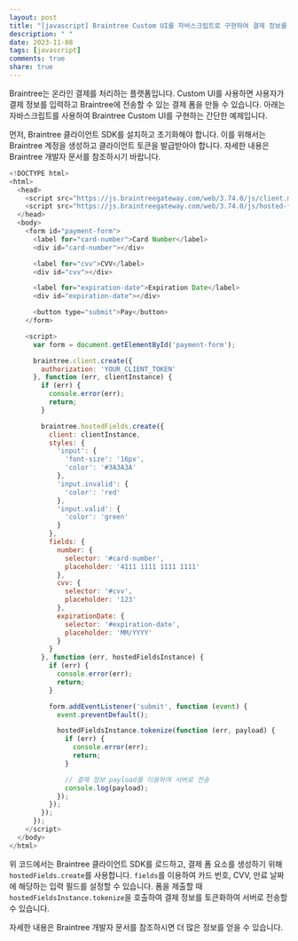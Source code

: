 ```yaml
---
layout: post
title: "[javascript] Braintree Custom UI를 자바스크립트로 구현하여 결제 정보를 입력받는 방법은 무엇인가요?"
description: " "
date: 2023-11-08
tags: [javascript]
comments: true
share: true
---
```


Braintree는 온라인 결제를 처리하는 플랫폼입니다. Custom UI를 사용하면 사용자가 결제 정보를 입력하고 Braintree에 전송할 수 있는 결제 폼을 만들 수 있습니다. 아래는 자바스크립트를 사용하여 Braintree Custom UI를 구현하는 간단한 예제입니다.

먼저, Braintree 클라이언트 SDK를 설치하고 초기화해야 합니다. 이를 위해서는 Braintree 계정을 생성하고 클라이언트 토큰을 발급받아야 합니다. 자세한 내용은 Braintree 개발자 문서를 참조하시기 바랍니다.

```javascript
<!DOCTYPE html>
<html>
  <head>
    <script src="https://js.braintreegateway.com/web/3.74.0/js/client.min.js"></script>
    <script src="https://js.braintreegateway.com/web/3.74.0/js/hosted-fields.min.js"></script>
  </head>
  <body>
    <form id="payment-form">
      <label for="card-number">Card Number</label>
      <div id="card-number"></div>

      <label for="cvv">CVV</label>
      <div id="cvv"></div>

      <label for="expiration-date">Expiration Date</label>
      <div id="expiration-date"></div>

      <button type="submit">Pay</button>
    </form>

    <script>
      var form = document.getElementById('payment-form');

      braintree.client.create({
        authorization: 'YOUR_CLIENT_TOKEN'
      }, function (err, clientInstance) {
        if (err) {
          console.error(err);
          return;
        }

        braintree.hostedFields.create({
          client: clientInstance,
          styles: {
            'input': {
              'font-size': '16px',
              'color': '#3A3A3A'
            },
            'input.invalid': {
              'color': 'red'
            },
            'input.valid': {
              'color': 'green'
            }
          },
          fields: {
            number: {
              selector: '#card-number',
              placeholder: '4111 1111 1111 1111'
            },
            cvv: {
              selector: '#cvv',
              placeholder: '123'
            },
            expirationDate: {
              selector: '#expiration-date',
              placeholder: 'MM/YYYY'
            }
          }
        }, function (err, hostedFieldsInstance) {
          if (err) {
            console.error(err);
            return;
          }

          form.addEventListener('submit', function (event) {
            event.preventDefault();

            hostedFieldsInstance.tokenize(function (err, payload) {
              if (err) {
                console.error(err);
                return;
              }

              // 결제 정보 payload를 이용하여 서버로 전송
              console.log(payload);
            });
          });
        });
      });
    </script>
  </body>
</html>
```

위 코드에서는 Braintree 클라이언트 SDK를 로드하고, 결제 폼 요소를 생성하기 위해 `hostedFields.create`를 사용합니다. `fields`를 이용하여 카드 번호, CVV, 만료 날짜에 해당하는 입력 필드를 설정할 수 있습니다. 폼을 제출할 때 `hostedFieldsInstance.tokenize`을 호출하여 결제 정보를 토큰화하여 서버로 전송할 수 있습니다.

자세한 내용은 Braintree 개발자 문서를 참조하시면 더 많은 정보를 얻을 수 있습니다.
